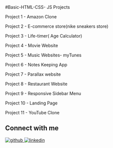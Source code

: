 #Basic-HTML-CSS- JS Projects 



Project 1 - Amazon Clone

Project 2 - E-commerce store(nike sneakers store)

Project 3 - Life-timer( Age Calculator)

Project 4 - Movie Website 

Project 5 - Music Websites- myTunes

Project 6 - Notes Keeping App   

Project 7 - Parallax website

Project 8 - Restaurant Website

Project 9 - Responsive Sidebar Menu

Project 10 - Landing Page

Project 11 - YouTube Clone



## Connect with me

<a href="https://github.com/meghachhapre" target="_blank">
<img src=https://img.shields.io/badge/github-%2324292e.svg?&style=for-the-badge&logo=github&logoColor=white alt=github style="margin-bottom: 5px;" />
</a>
<a href="https://linkedin.com/in/meghachhapre" target="_blank">
<img src=https://img.shields.io/badge/linkedin-%231E77B5.svg?&style=for-the-badge&logo=linkedin&logoColor=white alt=linkedin style="margin-bottom: 5px;" />
</a>  


